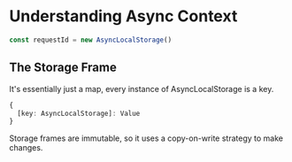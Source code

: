 # Understanding Async Context
```js
const requestId = new AsyncLocalStorage()
```

## The Storage Frame
It's essentially just a map, every instance of AsyncLocalStorage is a key.

```ts
{
  [key: AsyncLocalStorage]: Value
}
```

Storage frames are immutable, so it uses a copy-on-write strategy to make changes.
